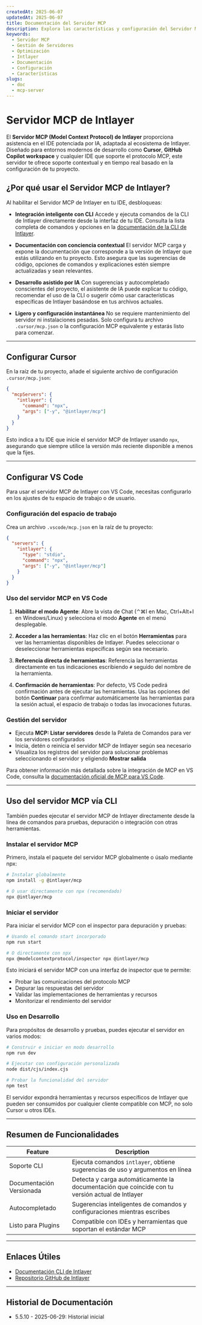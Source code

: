 ```yaml
---
createdAt: 2025-06-07
updatedAt: 2025-06-07
title: Documentación del Servidor MCP
description: Explora las características y configuración del Servidor MCP para optimizar la gestión y operaciones de tu servidor.
keywords:
  - Servidor MCP
  - Gestión de Servidores
  - Optimización
  - Intlayer
  - Documentación
  - Configuración
  - Características
slugs:
  - doc
  - mcp-server
---
```


# Servidor MCP de Intlayer

El **Servidor MCP (Model Context Protocol) de Intlayer** proporciona asistencia en el IDE potenciada por IA, adaptada al ecosistema de Intlayer. Diseñado para entornos modernos de desarrollo como **Cursor**, **GitHub Copilot workspace** y cualquier IDE que soporte el protocolo MCP, este servidor te ofrece soporte contextual y en tiempo real basado en la configuración de tu proyecto.

## ¿Por qué usar el Servidor MCP de Intlayer?

Al habilitar el Servidor MCP de Intlayer en tu IDE, desbloqueas:

- **Integración inteligente con CLI**
  Accede y ejecuta comandos de la CLI de Intlayer directamente desde la interfaz de tu IDE. Consulta la lista completa de comandos y opciones en la [documentación de la CLI de Intlayer](https://github.com/aymericzip/intlayer/blob/main/docs/docs/es/intlayer_cli.md).

- **Documentación con conciencia contextual**
  El servidor MCP carga y expone la documentación que corresponde a la versión de Intlayer que estás utilizando en tu proyecto. Esto asegura que las sugerencias de código, opciones de comandos y explicaciones estén siempre actualizadas y sean relevantes.

- **Desarrollo asistido por IA**
  Con sugerencias y autocompletado conscientes del proyecto, el asistente de IA puede explicar tu código, recomendar el uso de la CLI o sugerir cómo usar características específicas de Intlayer basándose en tus archivos actuales.

- **Ligero y configuración instantánea**
  No se requiere mantenimiento del servidor ni instalaciones pesadas. Solo configura tu archivo `.cursor/mcp.json` o la configuración MCP equivalente y estarás listo para comenzar.

---

## Configurar Cursor

En la raíz de tu proyecto, añade el siguiente archivo de configuración `.cursor/mcp.json`:

```json
{
  "mcpServers": {
    "intlayer": {
      "command": "npx",
      "args": ["-y", "@intlayer/mcp"]
    }
  }
}
```

Esto indica a tu IDE que inicie el servidor MCP de Intlayer usando `npx`, asegurando que siempre utilice la versión más reciente disponible a menos que la fijes.

---

## Configurar VS Code

Para usar el servidor MCP de Intlayer con VS Code, necesitas configurarlo en los ajustes de tu espacio de trabajo o de usuario.

### Configuración del espacio de trabajo

Crea un archivo `.vscode/mcp.json` en la raíz de tu proyecto:

```json
{
  "servers": {
    "intlayer": {
      "type": "stdio",
      "command": "npx",
      "args": ["-y", "@intlayer/mcp"]
    }
  }
}
```

### Uso del servidor MCP en VS Code

1. **Habilitar el modo Agente**: Abre la vista de Chat (⌃⌘I en Mac, Ctrl+Alt+I en Windows/Linux) y selecciona el modo **Agente** en el menú desplegable.

2. **Acceder a las herramientas**: Haz clic en el botón **Herramientas** para ver las herramientas disponibles de Intlayer. Puedes seleccionar o deseleccionar herramientas específicas según sea necesario.

3. **Referencia directa de herramientas**: Referencia las herramientas directamente en tus indicaciones escribiendo `#` seguido del nombre de la herramienta.

4. **Confirmación de herramientas**: Por defecto, VS Code pedirá confirmación antes de ejecutar las herramientas. Usa las opciones del botón **Continuar** para confirmar automáticamente las herramientas para la sesión actual, el espacio de trabajo o todas las invocaciones futuras.

### Gestión del servidor

- Ejecuta **MCP: Listar servidores** desde la Paleta de Comandos para ver los servidores configurados
- Inicia, detén o reinicia el servidor MCP de Intlayer según sea necesario
- Visualiza los registros del servidor para solucionar problemas seleccionando el servidor y eligiendo **Mostrar salida**

Para obtener información más detallada sobre la integración de MCP en VS Code, consulta la [documentación oficial de MCP para VS Code](https://code.visualstudio.com/docs/copilot/chat/mcp-servers).

---

## Uso del servidor MCP vía CLI

También puedes ejecutar el servidor MCP de Intlayer directamente desde la línea de comandos para pruebas, depuración o integración con otras herramientas.

### Instalar el servidor MCP

Primero, instala el paquete del servidor MCP globalmente o úsalo mediante npx:

```bash
# Instalar globalmente
npm install -g @intlayer/mcp

# O usar directamente con npx (recomendado)
npx @intlayer/mcp
```

### Iniciar el servidor

Para iniciar el servidor MCP con el inspector para depuración y pruebas:

```bash
# Usando el comando start incorporado
npm run start

# O directamente con npx
npx @modelcontextprotocol/inspector npx @intlayer/mcp
```

Esto iniciará el servidor MCP con una interfaz de inspector que te permite:

- Probar las comunicaciones del protocolo MCP
- Depurar las respuestas del servidor
- Validar las implementaciones de herramientas y recursos
- Monitorizar el rendimiento del servidor

### Uso en Desarrollo

Para propósitos de desarrollo y pruebas, puedes ejecutar el servidor en varios modos:

```bash
# Construir e iniciar en modo desarrollo
npm run dev

# Ejecutar con configuración personalizada
node dist/cjs/index.cjs

# Probar la funcionalidad del servidor
npm test
```

El servidor expondrá herramientas y recursos específicos de Intlayer que pueden ser consumidos por cualquier cliente compatible con MCP, no solo Cursor u otros IDEs.

---

## Resumen de Funcionalidades

| Feature                  | Description                                                                                     |
| ------------------------ | ----------------------------------------------------------------------------------------------- |
| Soporte CLI              | Ejecuta comandos `intlayer`, obtiene sugerencias de uso y argumentos en línea                   |
| Documentación Versionada | Detecta y carga automáticamente la documentación que coincide con tu versión actual de Intlayer |
| Autocompletado           | Sugerencias inteligentes de comandos y configuraciones mientras escribes                        |
| Listo para Plugins       | Compatible con IDEs y herramientas que soportan el estándar MCP                                 |

---

## Enlaces Útiles

- [Documentación CLI de Intlayer](https://github.com/aymericzip/intlayer/blob/main/docs/docs/es/intlayer_cli.md)
- [Repositorio GitHub de Intlayer](https://github.com/aymericzip/intlayer)

---

## Historial de Documentación

- 5.5.10 - 2025-06-29: Historial inicial
